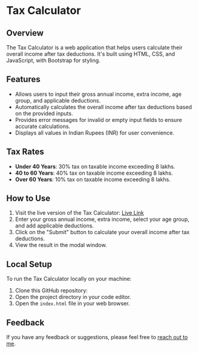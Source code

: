 # Tax Calculator

## Overview
The Tax Calculator is a web application that helps users calculate their overall income after tax deductions. It's built using HTML, CSS, and JavaScript, with Bootstrap for styling.

## Features
- Allows users to input their gross annual income, extra income, age group, and applicable deductions.
- Automatically calculates the overall income after tax deductions based on the provided inputs.
- Provides error messages for invalid or empty input fields to ensure accurate calculations.
- Displays all values in Indian Rupees (INR) for user convenience.

## Tax Rates
- **Under 40 Years**: 30% tax on taxable income exceeding 8 lakhs.
- **40 to 60 Years**: 40% tax on taxable income exceeding 8 lakhs.
- **Over 60 Years**: 10% tax on taxable income exceeding 8 lakhs.

## How to Use
1. Visit the live version of the Tax Calculator: [Live Link](https://taxcalculator99.netlify.app/)
2. Enter your gross annual income, extra income, select your age group, and add applicable deductions.
3. Click on the "Submit" button to calculate your overall income after tax deductions.
4. View the result in the modal window.

## Local Setup
To run the Tax Calculator locally on your machine:
1. Clone this GitHub repository:
2. Open the project directory in your code editor.
3. Open the `index.html` file in your web browser.

## Feedback
If you have any feedback or suggestions, please feel free to [reach out to me](mailto:anujchaudhary3112@gmail.com).

